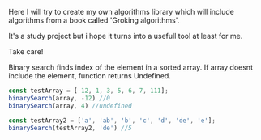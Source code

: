 Here I will try to create my own algorithms library which will include algorithms from a book called 'Groking algorithms'. 

It's a study project but i hope it turns into a usefull tool at least for me.

Take care!

Binary search finds index of the element in a sorted array. If array doesnt include the element, function returns Undefined.

```js
const testArray = [-12, 1, 3, 5, 6, 7, 111];
binarySearch(array, -12) //0
binarySearch(array, 4) //undefined

const testArray2 = ['a', 'ab', 'b', 'c', 'd', 'de', 'e'];
binarySearch(testArray2, 'de') //5
```
